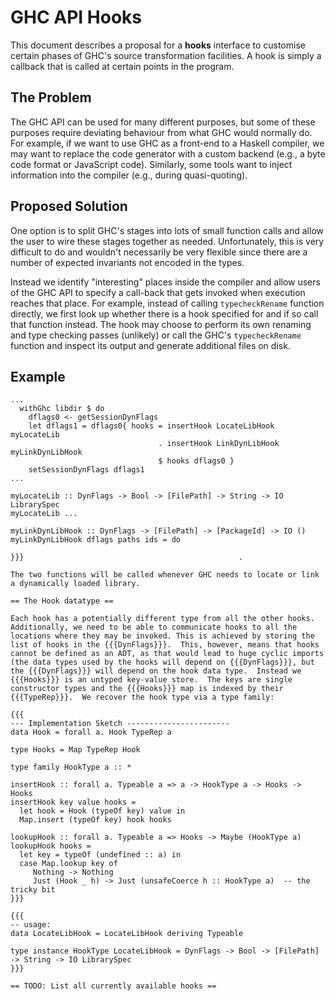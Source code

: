 # GHC API Hooks


This document describes a proposal for a **hooks** interface to customise certain phases of GHC's source transformation facilities.  A hook is simply a callback that is called at certain points in the program.

## The Problem


The GHC API can be used for many different purposes, but some of these purposes require deviating behaviour from what GHC would normally do.  For example, if we want to use GHC as a front-end to a Haskell compiler, we may want to replace the code generator with a custom backend (e.g., a byte code format or JavaScript code).  Similarly, some tools want to inject information into the compiler (e.g., during quasi-quoting).

## Proposed Solution


One option is to split GHC's stages into lots of small function calls and allow the user to wire these stages together as needed.  Unfortunately, this is very difficult to do and wouldn't necessarily be very flexible since there are a number of expected invariants not encoded in the types.


Instead we identify "interesting" places inside the compiler and allow users of the GHC API to specify a call-back that gets invoked when execution reaches that place.  For example, instead of calling `typecheckRename` function directly, we first look up whether there is a hook specified for and if so call that function instead.  The hook may choose to perform its own renaming and type checking passes (unlikely) or call the GHC's `typecheckRename` function and inspect its output and generate additional files on disk.

## Example

```wiki
...
  withGhc libdir $ do
    dflags0 <- getSessionDynFlags
    let dflags1 = dflags0{ hooks = insertHook LocateLibHook myLocateLib
                                 . insertHook LinkDynLibHook myLinkDynLibHook
                                 $ hooks dflags0 }
    setSessionDynFlags dflags1
...

myLocateLib :: DynFlags -> Bool -> [FilePath] -> String -> IO LibrarySpec
myLocateLib ...

myLinkDynLibHook :: DynFlags -> [FilePath] -> [PackageId] -> IO ()
myLinkDynLibHook dflags paths ids = do 

}}}                                                . 

The two functions will be called whenever GHC needs to locate or link a dynamically loaded library.

== The Hook datatype ==

Each hook has a potentially different type from all the other hooks. Additionally, we need to be able to communicate hooks to all the locations where they may be invoked. This is achieved by storing the list of hooks in the {{{DynFlags}}}.  This, however, means that hooks cannot be defined as an ADT, as that would lead to huge cyclic imports (the data types used by the hooks will depend on {{{DynFlags}}}, but the {{{DynFlags}}} will depend on the hook data type.  Instead we {{{Hooks}}} is an untyped key-value store.  The keys are single constructor types and the {{{Hooks}}} map is indexed by their {{{TypeRep}}}.  We recover the hook type via a type family:

{{{
--- Implementation Sketch -----------------------
data Hook = forall a. Hook TypeRep a

type Hooks = Map TypeRep Hook

type family HookType a :: *

insertHook :: forall a. Typeable a => a -> HookType a -> Hooks -> Hooks
insertHook key value hooks =
  let hook = Hook (typeOf key) value in
  Map.insert (typeOf key) hook hooks

lookupHook :: forall a. Typeable a => Hooks -> Maybe (HookType a)
lookupHook hooks =
  let key = typeOf (undefined :: a) in
  case Map.lookup key of
     Nothing -> Nothing
     Just (Hook _ h) -> Just (unsafeCoerce h :: HookType a)  -- the tricky bit
}}}

{{{
-- usage:
data LocateLibHook = LocateLibHook deriving Typeable

type instance HookType LocateLibHook = DynFlags -> Bool -> [FilePath] -> String -> IO LibrarySpec
}}}

== TODO: List all currently available hooks ==

```